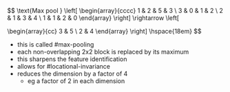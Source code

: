 
$$
\text{Max pool } \left[
\begin{array}{cccc}
1 & 2 & 5 & 3 \\
3 & 0 & 1 & 2 \\
2 & 1 & 3 & 4 \\
1 & 1 & 2 & 0
\end{array} 
\right]
\rightarrow
\left[

\begin{array}{cc}
3 & 5 \\
2 & 4
\end{array}
\right] \hspace{18em}
$$
- this is called #max-pooling
- each non-overlapping 2x2 block is replaced by its maximum
- this sharpens the feature identification
- allows for #locational-invariance
- reduces the dimension by a factor of 4
	- eg a factor of 2 in each dimension
